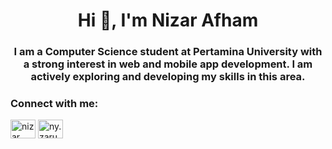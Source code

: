 <h1 align="center">Hi 👋, I'm Nizar Afham</h1>
<h3 align="center">I am a Computer Science student at Pertamina University with a strong interest in web and mobile app development. I am actively exploring and developing my skills in this area.</h3>

<h3 align="left">Connect with me:</h3>
<p align="left">
<a href="https://linkedin.com/in/nizar afham aflaha" target="blank"><img align="center" src="https://raw.githubusercontent.com/rahuldkjain/github-profile-readme-generator/master/src/images/icons/Social/linked-in-alt.svg" alt="nizar afham aflaha" height="30" width="40" /></a>
<a href="https://instagram.com/ny.zaru" target="blank"><img align="center" src="https://raw.githubusercontent.com/rahuldkjain/github-profile-readme-generator/master/src/images/icons/Social/instagram.svg" alt="ny.zaru" height="30" width="40" /></a>
</p>
